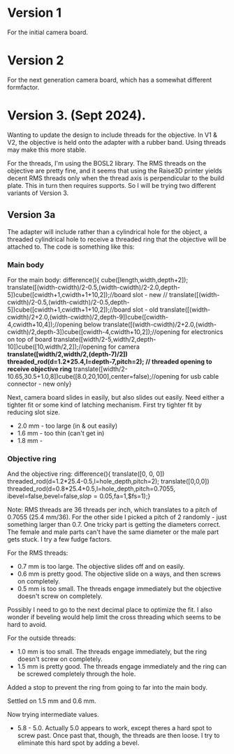 # Version 1
For the initial camera board.

# Version 2
For the next generation camera board, which has a somewhat different formfactor.

# Version 3. (Sept 2024). 
Wanting to update the design to include threads for the objective. In V1 & V2, the objective is held onto the adapter with a rubber band. Using threads may make this more stable.

For the threads, I'm using the BOSL2 library. The RMS threads on the objective are pretty fine, and it seems that using the Raise3D printer yields decent RMS threads only when the thread axis is perpendicular to the build plate. This in turn then requires supports. So I will be trying two different variants of Version 3.

## Version 3a
The adapter will include rather than a cylindrical hole for the object, a threaded cylindrical hole to receive a threaded ring that the objective will be attached to. The code is something like this:

### Main body
For the main body:
difference(){
    cube([length,width,depth+2]);
    translate([(width-cwidth)/2-0.5,(width-cwidth)/2-2.0,depth-5])cube([cwidth+1,cwidth+1+10,2]);//board slot - new
//    translate([(width-cwidth)/2-0.5,(width-cwidth)/2-0.5,depth-5])cube([cwidth+1,cwidth+1+10,2]);//board slot - old
    translate([(width-cwidth)/2+2.0,(width-cwidth)/2,depth-9])cube([cwidth-4,cwidth+10,4]);//opening below
    translate([(width-cwidth)/2+2.0,(width-cwidth)/2,depth-3])cube([cwidth-4,cwidth+10,2]);//opening for electronics on top of board
    translate([width/2-5,width/2,depth-10])cube([10,width/2,2]);//opening for camera   
    **translate([width/2,width/2,(depth-7)/2]) threaded_rod(d=1.2*25.4,l=depth-7,pitch=2); // threaded opening to receive objective ring**
    translate([width/2-10.65,30.5+1.0,8])cube([8.0,20,100],center=false);//opening for usb cable connector - new only}

Next, camera board slides in easily, but also slides out easily. Need either a tighter fit or some kind of latching mechanism. First try tighter fit by reducing slot size.
- 2.0 mm - too large (in & out easily)
- 1.6 mm - too thin (can't get in)
- 1.8 mm - 

### Objective ring
And the objective ring:
difference(){
    translate([0, 0, 0]) threaded_rod(d=1.2\*25.4-0.5,l=hole_depth,pitch=2);
    translate([0,0,0]) threaded_rod(d=0.8*25.4+0.5,l=hole_depth,pitch=0.7055,
        ibevel=false,bevel=false,$slop=0.05,$fa=1,$fs=1);}

Note: RMS threads are 36 threads per inch, which translates to a pitch of 0.7055 (25.4 mm/36). For the other side I picked a pitch of 2 randomly - just something larger than 0.7. 
One tricky part is getting the diameters correct. The female and male parts can't have the same diameter or the male part gets stuck. I try a few fudge factors. 

For the RMS threads:
- 0.7 mm is too large. The objective slides off and on easily.
- 0.6 mm is pretty good. The objective slide on a ways, and then screws on completely.
- 0.5 mm is too small. The threads engage immediately but the objective doesn't screw on completely.

Possibly I need to go to the next decimal place to optimize the fit. I also wonder if beveling would help limit the cross threading which seems to be hard to avoid.

For the outside threads:
- 1.0 mm is too small. The threads engage immediately, but the ring doesn't screw on completely.
- 1.5 mm is pretty good. The threads engage immediately and the ring can be screwed completely through the hole.

Added a stop to prevent the ring from going to far into the main body.

Settled on 1.5 mm and 0.6 mm.

Now trying intermediate values.
- 5.8 - 5.0. Actually 5.0 appears to work, except theres a hard spot to screw past. Once past that, though, the threads are then loose. I try to eliminate this hard spot by adding a bevel.
